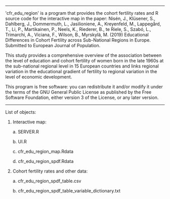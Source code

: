 ****************************************************************************************************************************************
'cfr_edu_region' is a program that provides the cohort fertility rates and R source code for the interactive map in the paper: Nisén, J., Klüsener, S., Dahlberg, J., Dommermuth, L., Jasilioniene, A., Kreyenfeld, M., Lappegård, T., Li, P., Martikainen, P., Neels, K., Riederer, B., te Riele, S., Szabó, L., Trimarchi, A., Viciana, F., Wilson, B., Myrskylä, M. (2019) Educational Differences in Cohort Fertility across Sub-National Regions in Europe. Submitted to European Journal of Population.  

This study provides a comprehensive overview of the association between the level of education and cohort fertility of women born in the late 1960s at the sub-national regional level in 15 European countries and links regional variation in the educational gradient of fertility to regional variation in the level of economic development.
 
This program is free software: you can redistribute it and/or modify it under the terms of the GNU General Public License as published by the Free Software Foundation, either version 3 of the License, or any later version.

****************************************************************************************************************************************
List of objects:

1. Interactive map:

    a. SERVER.R
    
    b. UI.R
    
    c. cfr_edu_region_map.Rdata
    
    d. cfr_edu_region_spdf.Rdata
    
2. Cohort fertility rates and other data:

    a. cfr_edu_region_spdf_table.csv
    
    b. cfr_edu_region_spdf_table_variable_dictionary.txt

